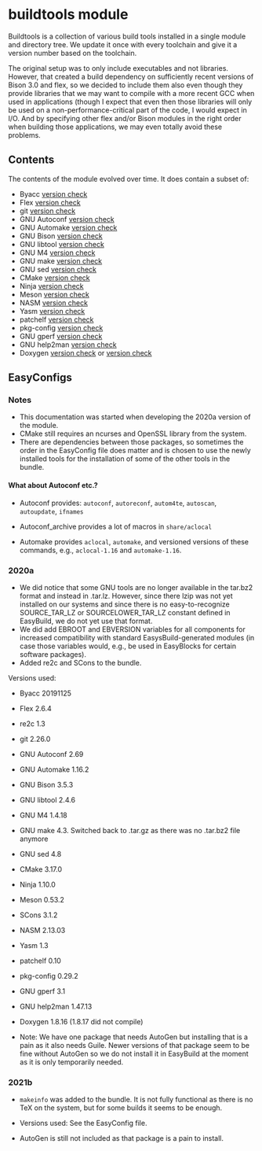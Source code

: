 # buildtools module

Buildtools is a collection of various build tools installed in a single module and
directory tree. We update it once with every toolchain and give it a version number
based on the toolchain.

The original setup was to only include executables and not libraries. However, that
created a build dependency on sufficiently recent versions of Bison 3.0 and flex, so
we decided to include them also even though they provide libraries that we may want
to compile with a more recent GCC when used in applications (though I expect that
even then those libraries will only be used on a non-performance-critical part of
the code, I would expect in I/O. And by specifying other flex and/or Bison modules
in the right order when building those applications, we may even totally avoid
these problems.


## Contents

The contents of the module evolved over time. It does contain a subset of:
* Byacc [version check](ftp://ftp.invisible-island.net/byacc)
* Flex [version check](https://github.com/westes/flex/releases)
* git [version check](https://github.com/git/git/releases)
* GNU Autoconf [version check](http://ftp.gnu.org/gnu/autoconf/)
* GNU Automake [version check](http://ftp.gnu.org/gnu/automake/)
* GNU Bison [version check](https://ftp.gnu.org/gnu/bison/)
* GNU libtool [version check](https://www.gnu.org/software/libtool/)
* GNU M4 [version check](https://www.gnu.org/software/m4/)
* GNU make [version check](http://ftp.gnu.org/gnu/make/)
* GNU sed [version check](http://ftp.gnu.org/gnu/sed/)
* CMake [version check](http://www.cmake.org/)
* Ninja [version check](https://ninja-build.org/)
* Meson [version check](https://pypi.org/project/meson/#history)
* NASM [version check](http://www.nasm.us/)
* Yasm [version check](http://yasm.tortall.net/)
* patchelf [version check](https://github.com/NixOS/patchelf/releases)
* pkg-config [version check](https://www.freedesktop.org/wiki/Software/pkg-config/)
* GNU gperf [version check](https://www.gnu.org/software/gperf/)
* GNU help2man [version check](http://ftpmirror.gnu.org/help2man/)
* Doxygen [version check](http://www.doxygen.nl/download.html) or [version check](https://github.com/doxygen/doxygen/releases)


## EasyConfigs

### Notes

* This documentation was started when developing the 2020a version of the module.
* CMake still requires an ncurses and OpenSSL library from the system.
* There are dependencies between those packages, so sometimes the order in the
  EasyConfig file does matter and is chosen to use the newly installed tools
  for the installation of some of the other tools in the bundle.

#### What about Autoconf etc.?

  * Autoconf provides: `autoconf`, `autoreconf`, `autom4te`, `autoscan`, `autoupdate`,
    `ifnames`

  * Autoconf_archive provides a lot of macros in `share/aclocal`

  * Automake provides `aclocal`, `automake`, and versioned versions of
    these commands, e.g., `aclocal-1.16` and `automake-1.16`.


### 2020a

* We did notice that some GNU tools are no longer available in the tar.bz2 format and
  instead in .tar.lz. However, since there lzip was not yet installed on our systems
  and since there is no easy-to-recognize SOURCE_TAR_LZ or SOURCELOWER_TAR_LZ constant
  defined in EasyBuild, we do not yet use that format.
* We did add EBROOT and EBVERSION variables for all components for increased compatibility
  with standard EasysBuild-generated modules (in case those variables would, e.g.,
  be used in EasyBlocks for certain software packages).
* Added re2c and SCons to the bundle.

Versions used:
* Byacc 20191125
* Flex 2.6.4
* re2c 1.3
* git 2.26.0
* GNU Autoconf 2.69
* GNU Automake 1.16.2
* GNU Bison 3.5.3
* GNU libtool 2.4.6
* GNU M4 1.4.18
* GNU make 4.3. Switched back to .tar.gz as there was no .tar.bz2 file anymore
* GNU sed 4.8
* CMake 3.17.0
* Ninja 1.10.0
* Meson 0.53.2
* SCons 3.1.2
* NASM 2.13.03
* Yasm 1.3
* patchelf 0.10
* pkg-config 0.29.2
* GNU gperf 3.1
* GNU help2man 1.47.13
* Doxygen 1.8.16 (1.8.17 did not compile)

* Note: We have one package that needs AutoGen but installing that is a pain as it
  also needs Guile. Newer versions of that package seem to be fine without AutoGen
  so we do not install it in EasyBuild at the moment as it is only temporarily
  needed.


### 2021b

  * `makeinfo` was added to the bundle. It is not fully functional as there is no TeX
    on the system, but for some builds it seems to be enough.

  * Versions used: See the EasyConfig file.

  * AutoGen is still not included as that package is a pain to install.

